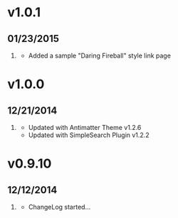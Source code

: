# v1.0.1
## 01/23/2015

1. [](#improved)
    * Added a sample "Daring Fireball" style link page

# v1.0.0
## 12/21/2014

1. [](#improved)
    * Updated with Antimatter Theme v1.2.6
    * Updated with SimpleSearch Plugin v1.2.2

# v0.9.10
## 12/12/2014

1. [](#new)
    * ChangeLog started...
